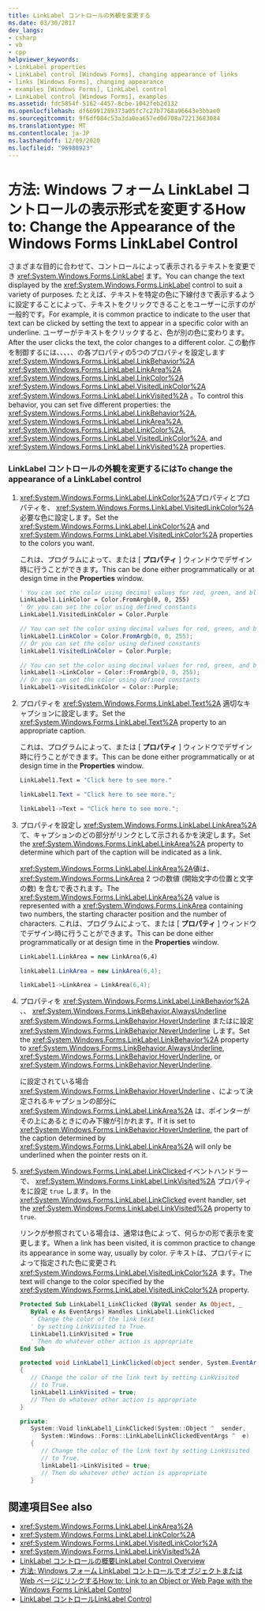 ```yaml
---
title: LinkLabel コントロールの外観を変更する
ms.date: 03/30/2017
dev_langs:
- csharp
- vb
- cpp
helpviewer_keywords:
- LinkLabel properties
- LinkLabel control [Windows Forms], changing appearance of links
- links [Windows Forms], changing appearance
- examples [Windows Forms], LinkLabel control
- LinkLabel control [Windows Forms], examples
ms.assetid: fdc5854f-5162-4457-8cbe-1042feb2d132
ms.openlocfilehash: df66991289373a05fc7c27b7768a96643e3bbae0
ms.sourcegitcommit: 9f6df084c53a3da0ea657ed0d708a72213683084
ms.translationtype: MT
ms.contentlocale: ja-JP
ms.lasthandoff: 12/09/2020
ms.locfileid: "96980923"
---
```

# <a name="how-to-change-the-appearance-of-the-windows-forms-linklabel-control"></a><span data-ttu-id="9648f-102">方法: Windows フォーム LinkLabel コントロールの表示形式を変更する</span><span class="sxs-lookup"><span data-stu-id="9648f-102">How to: Change the Appearance of the Windows Forms LinkLabel Control</span></span>
<span data-ttu-id="9648f-103">さまざまな目的に合わせて、コントロールによって表示されるテキストを変更でき <xref:System.Windows.Forms.LinkLabel> ます。</span><span class="sxs-lookup"><span data-stu-id="9648f-103">You can change the text displayed by the <xref:System.Windows.Forms.LinkLabel> control to suit a variety of purposes.</span></span> <span data-ttu-id="9648f-104">たとえば、テキストを特定の色に下線付きで表示するように設定することによって、テキストをクリックできることをユーザーに示すのが一般的です。</span><span class="sxs-lookup"><span data-stu-id="9648f-104">For example, it is common practice to indicate to the user that text can be clicked by setting the text to appear in a specific color with an underline.</span></span> <span data-ttu-id="9648f-105">ユーザーがテキストをクリックすると、色が別の色に変わります。</span><span class="sxs-lookup"><span data-stu-id="9648f-105">After the user clicks the text, the color changes to a different color.</span></span> <span data-ttu-id="9648f-106">この動作を制御するには、、、、、の各プロパティの5つのプロパティを設定します <xref:System.Windows.Forms.LinkLabel.LinkBehavior%2A> <xref:System.Windows.Forms.LinkLabel.LinkArea%2A> <xref:System.Windows.Forms.LinkLabel.LinkColor%2A> <xref:System.Windows.Forms.LinkLabel.VisitedLinkColor%2A> <xref:System.Windows.Forms.LinkLabel.LinkVisited%2A> 。</span><span class="sxs-lookup"><span data-stu-id="9648f-106">To control this behavior, you can set five different properties: the <xref:System.Windows.Forms.LinkLabel.LinkBehavior%2A>, <xref:System.Windows.Forms.LinkLabel.LinkArea%2A>, <xref:System.Windows.Forms.LinkLabel.LinkColor%2A>, <xref:System.Windows.Forms.LinkLabel.VisitedLinkColor%2A>, and <xref:System.Windows.Forms.LinkLabel.LinkVisited%2A> properties.</span></span>  
  
### <a name="to-change-the-appearance-of-a-linklabel-control"></a><span data-ttu-id="9648f-107">LinkLabel コントロールの外観を変更するには</span><span class="sxs-lookup"><span data-stu-id="9648f-107">To change the appearance of a LinkLabel control</span></span>  
  
1. <span data-ttu-id="9648f-108"><xref:System.Windows.Forms.LinkLabel.LinkColor%2A>プロパティとプロパティを、 <xref:System.Windows.Forms.LinkLabel.VisitedLinkColor%2A> 必要な色に設定します。</span><span class="sxs-lookup"><span data-stu-id="9648f-108">Set the <xref:System.Windows.Forms.LinkLabel.LinkColor%2A> and <xref:System.Windows.Forms.LinkLabel.VisitedLinkColor%2A> properties to the colors you want.</span></span>  
  
     <span data-ttu-id="9648f-109">これは、プログラムによって、または [ **プロパティ** ] ウィンドウでデザイン時に行うことができます。</span><span class="sxs-lookup"><span data-stu-id="9648f-109">This can be done either programmatically or at design time in the **Properties** window.</span></span>  
  
    ```vb  
    ' You can set the color using decimal values for red, green, and blue  
    LinkLabel1.LinkColor = Color.FromArgb(0, 0, 255)  
    ' Or you can set the color using defined constants  
    LinkLabel1.VisitedLinkColor = Color.Purple  
    ```  
  
    ```csharp  
    // You can set the color using decimal values for red, green, and blue  
    linkLabel1.LinkColor = Color.FromArgb(0, 0, 255);  
    // Or you can set the color using defined constants  
    linkLabel1.VisitedLinkColor = Color.Purple;  
    ```  
  
    ```cpp  
    // You can set the color using decimal values for red, green, and blue  
    linkLabel1->LinkColor = Color::FromArgb(0, 0, 255);  
    // Or you can set the color using defined constants  
    linkLabel1->VisitedLinkColor = Color::Purple;  
    ```  
  
2. <span data-ttu-id="9648f-110">プロパティを <xref:System.Windows.Forms.LinkLabel.Text%2A> 適切なキャプションに設定します。</span><span class="sxs-lookup"><span data-stu-id="9648f-110">Set the <xref:System.Windows.Forms.LinkLabel.Text%2A> property to an appropriate caption.</span></span>  
  
     <span data-ttu-id="9648f-111">これは、プログラムによって、または [ **プロパティ** ] ウィンドウでデザイン時に行うことができます。</span><span class="sxs-lookup"><span data-stu-id="9648f-111">This can be done either programmatically or at design time in the **Properties** window.</span></span>  
  
    ```vb  
    LinkLabel1.Text = "Click here to see more."  
    ```  
  
    ```csharp  
    linkLabel1.Text = "Click here to see more.";  
    ```  
  
    ```cpp  
    linkLabel1->Text = "Click here to see more.";  
    ```  
  
3. <span data-ttu-id="9648f-112">プロパティを設定し <xref:System.Windows.Forms.LinkLabel.LinkArea%2A> て、キャプションのどの部分がリンクとして示されるかを決定します。</span><span class="sxs-lookup"><span data-stu-id="9648f-112">Set the <xref:System.Windows.Forms.LinkLabel.LinkArea%2A> property to determine which part of the caption will be indicated as a link.</span></span>  
  
     <span data-ttu-id="9648f-113"><xref:System.Windows.Forms.LinkLabel.LinkArea%2A>値は、 <xref:System.Windows.Forms.LinkArea> 2 つの数値 (開始文字の位置と文字の数) を含むで表されます。</span><span class="sxs-lookup"><span data-stu-id="9648f-113">The <xref:System.Windows.Forms.LinkLabel.LinkArea%2A> value is represented with a <xref:System.Windows.Forms.LinkArea> containing two numbers, the starting character position and the number of characters.</span></span> <span data-ttu-id="9648f-114">これは、プログラムによって、または [ **プロパティ** ] ウィンドウでデザイン時に行うことができます。</span><span class="sxs-lookup"><span data-stu-id="9648f-114">This can be done either programmatically or at design time in the **Properties** window.</span></span>  
  
    ```vb  
    LinkLabel1.LinkArea = new LinkArea(6,4)  
    ```  
  
    ```csharp  
    linkLabel1.LinkArea = new LinkArea(6,4);  
    ```  
  
    ```cpp  
    linkLabel1->LinkArea = LinkArea(6,4);  
    ```  
  
4. <span data-ttu-id="9648f-115">プロパティを <xref:System.Windows.Forms.LinkLabel.LinkBehavior%2A> 、、 <xref:System.Windows.Forms.LinkBehavior.AlwaysUnderline> <xref:System.Windows.Forms.LinkBehavior.HoverUnderline> またはに設定 <xref:System.Windows.Forms.LinkBehavior.NeverUnderline> します。</span><span class="sxs-lookup"><span data-stu-id="9648f-115">Set the <xref:System.Windows.Forms.LinkLabel.LinkBehavior%2A> property to <xref:System.Windows.Forms.LinkBehavior.AlwaysUnderline>, <xref:System.Windows.Forms.LinkBehavior.HoverUnderline>, or <xref:System.Windows.Forms.LinkBehavior.NeverUnderline>.</span></span>  
  
     <span data-ttu-id="9648f-116">に設定されている場合 <xref:System.Windows.Forms.LinkBehavior.HoverUnderline> 、によって決定されるキャプションの部分に <xref:System.Windows.Forms.LinkLabel.LinkArea%2A> は、ポインターがその上にあるときにのみ下線が引かれます。</span><span class="sxs-lookup"><span data-stu-id="9648f-116">If it is set to <xref:System.Windows.Forms.LinkBehavior.HoverUnderline>, the part of the caption determined by <xref:System.Windows.Forms.LinkLabel.LinkArea%2A> will only be underlined when the pointer rests on it.</span></span>  
  
5. <span data-ttu-id="9648f-117"><xref:System.Windows.Forms.LinkLabel.LinkClicked>イベントハンドラーで、 <xref:System.Windows.Forms.LinkLabel.LinkVisited%2A> プロパティをに設定 `true` します。</span><span class="sxs-lookup"><span data-stu-id="9648f-117">In the <xref:System.Windows.Forms.LinkLabel.LinkClicked> event handler, set the <xref:System.Windows.Forms.LinkLabel.LinkVisited%2A> property to `true`.</span></span>  
  
     <span data-ttu-id="9648f-118">リンクが参照されている場合は、通常は色によって、何らかの形で表示を変更します。</span><span class="sxs-lookup"><span data-stu-id="9648f-118">When a link has been visited, it is common practice to change its appearance in some way, usually by color.</span></span> <span data-ttu-id="9648f-119">テキストは、プロパティによって指定された色に変更され <xref:System.Windows.Forms.LinkLabel.VisitedLinkColor%2A> ます。</span><span class="sxs-lookup"><span data-stu-id="9648f-119">The text will change to the color specified by the <xref:System.Windows.Forms.LinkLabel.VisitedLinkColor%2A> property.</span></span>  
  
    ```vb  
    Protected Sub LinkLabel1_LinkClicked (ByVal sender As Object, _  
       ByVal e As EventArgs) Handles LinkLabel1.LinkClicked  
       ' Change the color of the link text  
       ' by setting LinkVisited to True.  
       LinkLabel1.LinkVisited = True  
       ' Then do whatever other action is appropriate  
    End Sub  
    ```  
  
    ```csharp  
    protected void LinkLabel1_LinkClicked(object sender, System.EventArgs e)  
    {  
       // Change the color of the link text by setting LinkVisited
       // to True.  
       linkLabel1.LinkVisited = true;  
       // Then do whatever other action is appropriate  
    }  
    ```  
  
    ```cpp  
    private:  
       System::Void linkLabel1_LinkClicked(System::Object ^  sender,  
          System::Windows::Forms::LinkLabelLinkClickedEventArgs ^  e)  
       {  
          // Change the color of the link text by setting LinkVisited
          // to True.  
          linkLabel1->LinkVisited = true;  
          // Then do whatever other action is appropriate  
       }  
    ```  
  
## <a name="see-also"></a><span data-ttu-id="9648f-120">関連項目</span><span class="sxs-lookup"><span data-stu-id="9648f-120">See also</span></span>

- <xref:System.Windows.Forms.LinkLabel.LinkArea%2A>
- <xref:System.Windows.Forms.LinkLabel.LinkColor%2A>
- <xref:System.Windows.Forms.LinkLabel.VisitedLinkColor%2A>
- <xref:System.Windows.Forms.LinkLabel.LinkVisited%2A>
- [<span data-ttu-id="9648f-121">LinkLabel コントロールの概要</span><span class="sxs-lookup"><span data-stu-id="9648f-121">LinkLabel Control Overview</span></span>](linklabel-control-overview-windows-forms.md)
- [<span data-ttu-id="9648f-122">方法: Windows フォーム LinkLabel コントロールでオブジェクトまたは Web ページにリンクする</span><span class="sxs-lookup"><span data-stu-id="9648f-122">How to: Link to an Object or Web Page with the Windows Forms LinkLabel Control</span></span>](link-to-an-object-or-web-page-with-wf-linklabel-control.md)
- [<span data-ttu-id="9648f-123">LinkLabel コントロール</span><span class="sxs-lookup"><span data-stu-id="9648f-123">LinkLabel Control</span></span>](linklabel-control-windows-forms.md)
